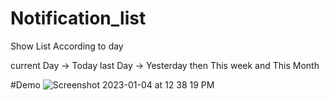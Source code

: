 # Notification_list

Show List According to day

current Day -> Today
last Day -> Yesterday
then This week and This Month

#Demo
![Screenshot 2023-01-04 at 12 38 19 PM](https://user-images.githubusercontent.com/80152469/210502375-14bcbe30-bc00-4551-b5e0-641b5095891c.png)

